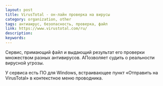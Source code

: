 ```yaml
---
layout: post
title: VirusTotal - он-лайн проверка на вирусы
category: organization, other
tags: антиаирус, безопасность, проверка, файл
link: https://www.virustotal.com/ru/
description:
keywords:
---
```


<p>Сервис, примающий файл и выдающий результат его проверки множеством разных антивирусов. АПозволяет судить о реальности вирусной угрозы.</p>
<p>У сервиса есть ПО для Windows, встраивающее пункт «Отправить на VirusTotal» в контекстное меню проводника.</p>
